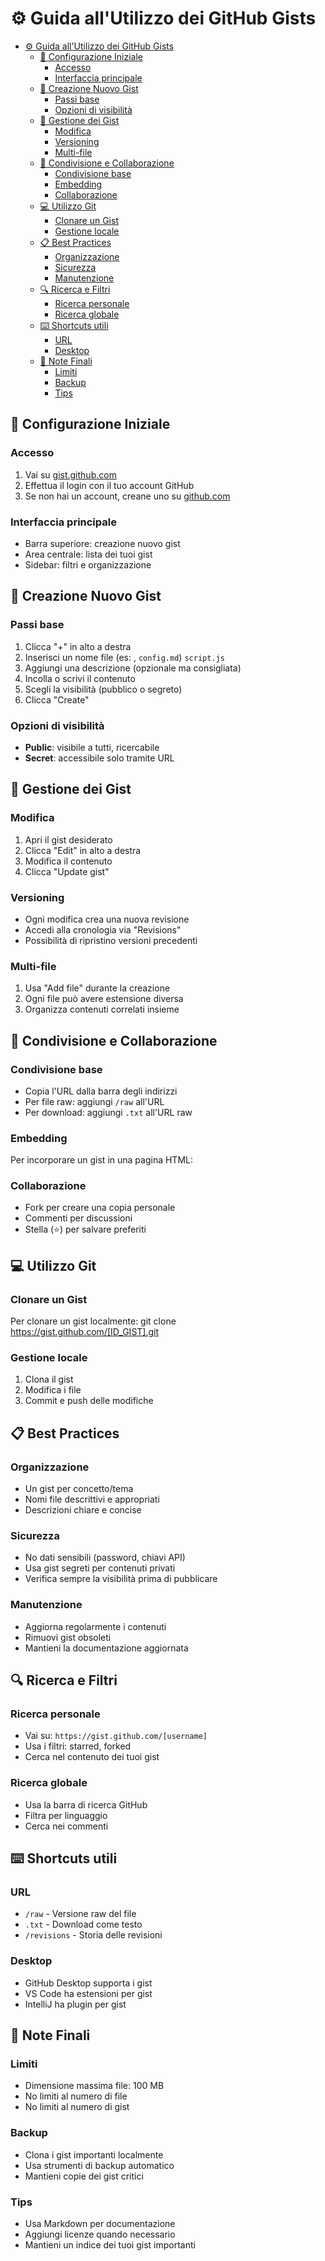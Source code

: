 # ⚙️ Guida all'Utilizzo dei GitHub Gists
<!-- TOC -->
* [⚙️ Guida all'Utilizzo dei GitHub Gists](#-guida-allutilizzo-dei-github-gists)
  * [🚀 Configurazione Iniziale](#-configurazione-iniziale)
    * [Accesso](#accesso)
    * [Interfaccia principale](#interfaccia-principale)
  * [📝 Creazione Nuovo Gist](#-creazione-nuovo-gist)
    * [Passi base](#passi-base)
    * [Opzioni di visibilità](#opzioni-di-visibilità)
  * [🔧 Gestione dei Gist](#-gestione-dei-gist)
    * [Modifica](#modifica)
    * [Versioning](#versioning)
    * [Multi-file](#multi-file)
  * [🔄 Condivisione e Collaborazione](#-condivisione-e-collaborazione)
    * [Condivisione base](#condivisione-base)
    * [Embedding](#embedding)
    * [Collaborazione](#collaborazione)
  * [💻 Utilizzo Git](#-utilizzo-git)
    * [Clonare un Gist](#clonare-un-gist)
    * [Gestione locale](#gestione-locale)
  * [📋 Best Practices](#-best-practices)
    * [Organizzazione](#organizzazione)
    * [Sicurezza](#sicurezza)
    * [Manutenzione](#manutenzione)
  * [🔍 Ricerca e Filtri](#-ricerca-e-filtri)
    * [Ricerca personale](#ricerca-personale)
    * [Ricerca globale](#ricerca-globale)
  * [⌨️ Shortcuts utili](#-shortcuts-utili)
    * [URL](#url)
    * [Desktop](#desktop)
  * [📌 Note Finali](#-note-finali)
    * [Limiti](#limiti)
    * [Backup](#backup)
    * [Tips](#tips)
<!-- TOC -->
## 🚀 Configurazione Iniziale
### Accesso
1. Vai su [gist.github.com](https://gist.github.com)
2. Effettua il login con il tuo account GitHub
3. Se non hai un account, creane uno su [github.com](https://github.com)

### Interfaccia principale
- Barra superiore: creazione nuovo gist
- Area centrale: lista dei tuoi gist
- Sidebar: filtri e organizzazione

## 📝 Creazione Nuovo Gist
### Passi base
1. Clicca "+" in alto a destra
2. Inserisci un nome file (es: , `config.md`) `script.js`
3. Aggiungi una descrizione (opzionale ma consigliata)
4. Incolla o scrivi il contenuto
5. Scegli la visibilità (pubblico o segreto)
6. Clicca "Create"

### Opzioni di visibilità
- **Public**: visibile a tutti, ricercabile
- **Secret**: accessibile solo tramite URL

## 🔧 Gestione dei Gist
### Modifica
1. Apri il gist desiderato
2. Clicca "Edit" in alto a destra
3. Modifica il contenuto
4. Clicca "Update gist"

### Versioning
- Ogni modifica crea una nuova revisione
- Accedi alla cronologia via "Revisions"
- Possibilità di ripristino versioni precedenti

### Multi-file
1. Usa "Add file" durante la creazione
2. Ogni file può avere estensione diversa
3. Organizza contenuti correlati insieme

## 🔄 Condivisione e Collaborazione
### Condivisione base
- Copia l'URL dalla barra degli indirizzi
- Per file raw: aggiungi `/raw` all'URL
- Per download: aggiungi `.txt` all'URL raw

### Embedding
Per incorporare un gist in una pagina HTML:
<script src="https://gist.github.com/[user]/[id].js"></script>
### Collaborazione
- Fork per creare una copia personale
- Commenti per discussioni
- Stella (⭐) per salvare preferiti

## 💻 Utilizzo Git
### Clonare un Gist
Per clonare un gist localmente:
git clone https://gist.github.com/[ID_GIST].git
### Gestione locale
1. Clona il gist
2. Modifica i file
3. Commit e push delle modifiche

## 📋 Best Practices
### Organizzazione
- Un gist per concetto/tema
- Nomi file descrittivi e appropriati
- Descrizioni chiare e concise

### Sicurezza
- No dati sensibili (password, chiavi API)
- Usa gist segreti per contenuti privati
- Verifica sempre la visibilità prima di pubblicare

### Manutenzione
- Aggiorna regolarmente i contenuti
- Rimuovi gist obsoleti
- Mantieni la documentazione aggiornata

## 🔍 Ricerca e Filtri
### Ricerca personale
- Vai su: `https://gist.github.com/[username]`
- Usa i filtri: starred, forked
- Cerca nel contenuto dei tuoi gist

### Ricerca globale
- Usa la barra di ricerca GitHub
- Filtra per linguaggio
- Cerca nei commenti

## ⌨️ Shortcuts utili
### URL
- `/raw` - Versione raw del file
- `.txt` - Download come testo
- `/revisions` - Storia delle revisioni

### Desktop
- GitHub Desktop supporta i gist
- VS Code ha estensioni per gist
- IntelliJ ha plugin per gist

## 📌 Note Finali
### Limiti
- Dimensione massima file: 100 MB
- No limiti al numero di file
- No limiti al numero di gist

### Backup
- Clona i gist importanti localmente
- Usa strumenti di backup automatico
- Mantieni copie dei gist critici

### Tips
- Usa Markdown per documentazione
- Aggiungi licenze quando necessario
- Mantieni un indice dei tuoi gist importanti
